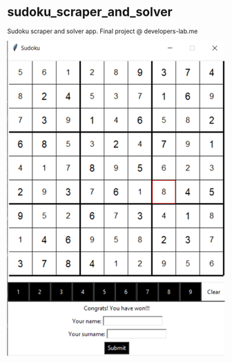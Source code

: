 # sudoku_scraper_and_solver
Sudoku scraper and solver app. Final project @ developers-lab.me

![image](https://github.com/andjelao/sudoku_scraper_and_solver/blob/master/preview_image.png?raw=true)
